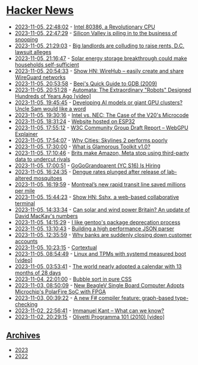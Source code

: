 # [Hacker News](https://kherrick.github.io/hacker-news/)

* [2023-11-05, 22:48:02](https://news.ycombinator.com/item?id=38156486) - [Intel 80386, a Revolutionary CPU](https://www.xtof.info/intel80386.html)
* [2023-11-05, 22:47:29](https://news.ycombinator.com/item?id=38156481) - [Silicon Valley is piling in to the business of snooping](https://www.economist.com/business/2023/11/05/silicon-valley-is-piling-in-to-the-business-of-snooping)
* [2023-11-05, 21:29:03](https://news.ycombinator.com/item?id=38155840) - [Big landlords are colluding to raise rents, D.C. lawsuit alleges](https://www.axios.com/2023/11/02/dc-housing-rent-antitrust-lawsuit)
* [2023-11-05, 21:16:47](https://news.ycombinator.com/item?id=38155723) - [Solar energy storage breakthrough could make households self-sufficient](https://sifted.eu/articles/solar-energy-breakthrough-solid-hydrogen)
* [2023-11-05, 20:54:33](https://news.ycombinator.com/item?id=38155544) - [Show HN: WireHub – easily create and share WireGuard networks](https://www.wirehub.org/)
* [2023-11-05, 20:53:58](https://news.ycombinator.com/item?id=38155541) - [Beej's Quick Guide to GDB (2009)](https://beej.us/guide/bggdb/)
* [2023-11-05, 20:51:28](https://news.ycombinator.com/item?id=38155528) - [Automata: The Extraordinary \"Robots\" Designed Hundreds of Years Ago [video]](https://www.youtube.com/watch?v=6Nt7xLAfEPs)
* [2023-11-05, 19:45:45](https://news.ycombinator.com/item?id=38154869) - [Developing AI models or giant GPU clusters? Uncle Sam would like a word](https://www.theregister.com/2023/11/05/biden_ai_reporting_thresholds/)
* [2023-11-05, 19:30:16](https://news.ycombinator.com/item?id=38154702) - [Intel vs. NEC: The Case of the V20's Microcode](https://thechipletter.substack.com/p/intel-vs-nec-the-case-of-the-v20s)
* [2023-11-05, 18:31:24](https://news.ycombinator.com/item?id=38154045) - [Website hosted on ESP32](https://esp.khalsalabs.com)
* [2023-11-05, 17:55:12](https://news.ycombinator.com/item?id=38153585) - [W3C Community Group Draft Report – WebGPU Explainer](https://gpuweb.github.io/gpuweb/explainer/)
* [2023-11-05, 17:54:07](https://news.ycombinator.com/item?id=38153573) - [Why Cities: Skylines 2 performs poorly](https://blog.paavo.me/cities-skylines-2-performance/)
* [2023-11-05, 17:30:00](https://news.ycombinator.com/item?id=38153318) - [What is Glamorous Toolkit v1.0?](https://lepiter.io/feenk/what-exactly-is-glamorous-toolkit-v1-0--7sex44dze2dqlocqxwfz8ju0i/)
* [2023-11-05, 17:10:46](https://news.ycombinator.com/item?id=38153091) - [Brits make Amazon, Meta stop using third-party data to undercut rivals](https://www.theregister.com/2023/11/04/amazon_meta_cma/)
* [2023-11-05, 17:00:51](https://news.ycombinator.com/item?id=38152963) - [GoGoGrandparent (YC S16) Is Hiring](https://news.ycombinator.com/item?id=38152963)
* [2023-11-05, 16:24:35](https://news.ycombinator.com/item?id=38152534) - [Dengue rates plunged after release of lab-altered mosquitoes](https://www.dw.com/en/dengue-rates-plummeted-in-colombia-after-lab-infected-mosquito-release/a-67268943)
* [2023-11-05, 16:19:59](https://news.ycombinator.com/item?id=38152475) - [Montreal’s new rapid transit line saved millions per mile](https://www.bloomberg.com/news/articles/2023-10-30/how-montreal-s-new-rapid-transit-line-saved-millions-per-mile)
* [2023-11-05, 15:44:23](https://news.ycombinator.com/item?id=38152109) - [Show HN: Sshx, a web-based collaborative terminal](https://github.com/ekzhang/sshx)
* [2023-11-05, 14:33:34](https://news.ycombinator.com/item?id=38151453) - [Can solar and wind power Britain? An update of David MacKay's numbers](https://www.sustainabilitybynumbers.com/p/can-solar-and-wind-power-britain)
* [2023-11-05, 14:15:29](https://news.ycombinator.com/item?id=38151286) - [I like gentoo's package deprecation process](https://artemis.sh/2023/11/05/gentoo-mask-process.html)
* [2023-11-05, 13:10:43](https://news.ycombinator.com/item?id=38150833) - [Building a high performance JSON parser](https://dave.cheney.net/paste/gophercon-sg-2023.html)
* [2023-11-05, 12:35:59](https://news.ycombinator.com/item?id=38150606) - [Why banks are suddenly closing down customer accounts](https://www.nytimes.com/2023/11/05/business/banks-accounts-close-suddenly.html)
* [2023-11-05, 10:23:15](https://news.ycombinator.com/item?id=38149839) - [Cortextual](https://cortextual.net/)
* [2023-11-05, 08:54:49](https://news.ycombinator.com/item?id=38149441) - [Linux and TPMs with systemd measured boot [video]](https://media.ccc.de/v/all-systems-go-2023-186-linux-tpms)
* [2023-11-05, 03:53:41](https://news.ycombinator.com/item?id=38147981) - [The world nearly adopted a calendar with 13 months of 28 days](https://www.washingtonpost.com/history/2023/11/04/battle-sabbath-13-month-calendar/)
* [2023-11-04, 22:01:00](https://news.ycombinator.com/item?id=38145625) - [Bubble sort in pure CSS](https://dev.to/grahamthedev/bubble-sortin-pure-css-no-js-3bb1)
* [2023-11-03, 08:50:09](https://news.ycombinator.com/item?id=38126084) - [New BeagleV Single Board Computer Adopts Microchip's PolarFire SoC with FPGA](https://linuxgizmos.com/new-beaglev-single-board-computer-adopts-microchips-polarfire-soc/)
* [2023-11-03, 00:39:22](https://news.ycombinator.com/item?id=38122679) - [A new F# compiler feature: graph-based type-checking](https://devblogs.microsoft.com/dotnet/a-new-fsharp-compiler-feature-graphbased-typechecking/)
* [2023-11-02, 22:56:41](https://news.ycombinator.com/item?id=38121566) - [Immanuel Kant – What can we know?](https://ralphammer.com/immanuel-kant-what-can-we-know/)
* [2023-11-02, 20:29:15](https://news.ycombinator.com/item?id=38119663) - [Olivetti Programma 101 (2010) [video]](https://www.youtube.com/watch?v=lpkqdbz1R_s)

## [Archives](archives/index.md)

* [2023](archives/2023/index.md)
* [2022](archives/2022/index.md)
